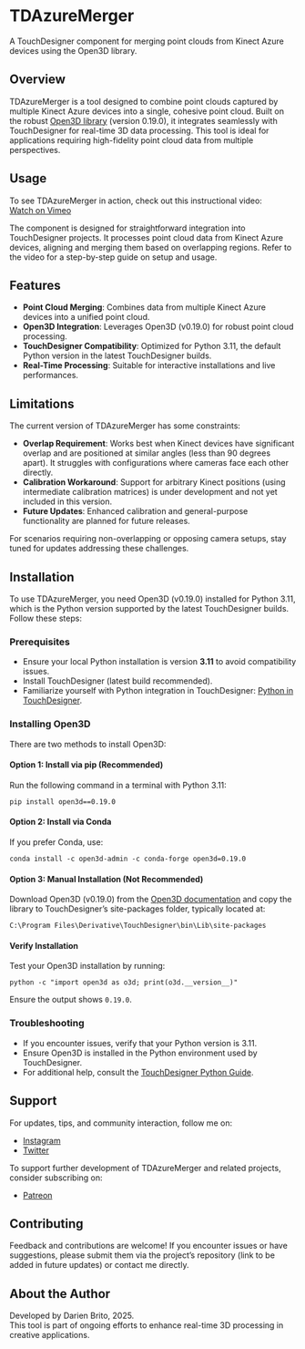 # TDAzureMerger
A TouchDesigner component for merging point clouds from Kinect Azure devices using the Open3D library.

## Overview
TDAzureMerger is a tool designed to combine point clouds captured by multiple Kinect Azure devices into a single, cohesive point cloud. Built on the robust [Open3D library](http://www.open3d.org/) (version 0.19.0), it integrates seamlessly with TouchDesigner for real-time 3D data processing. This tool is ideal for applications requiring high-fidelity point cloud data from multiple perspectives.

## Usage
To see TDAzureMerger in action, check out this instructional video:  
[Watch on Vimeo](https://vimeo.com/501525725)

The component is designed for straightforward integration into TouchDesigner projects. It processes point cloud data from Kinect Azure devices, aligning and merging them based on overlapping regions. Refer to the video for a step-by-step guide on setup and usage.

## Features
- **Point Cloud Merging**: Combines data from multiple Kinect Azure devices into a unified point cloud.
- **Open3D Integration**: Leverages Open3D (v0.19.0) for robust point cloud processing.
- **TouchDesigner Compatibility**: Optimized for Python 3.11, the default Python version in the latest TouchDesigner builds.
- **Real-Time Processing**: Suitable for interactive installations and live performances.

## Limitations
The current version of TDAzureMerger has some constraints:
- **Overlap Requirement**: Works best when Kinect devices have significant overlap and are positioned at similar angles (less than 90 degrees apart). It struggles with configurations where cameras face each other directly.
- **Calibration Workaround**: Support for arbitrary Kinect positions (using intermediate calibration matrices) is under development and not yet included in this version.
- **Future Updates**: Enhanced calibration and general-purpose functionality are planned for future releases.

For scenarios requiring non-overlapping or opposing camera setups, stay tuned for updates addressing these challenges.

## Installation
To use TDAzureMerger, you need Open3D (v0.19.0) installed for Python 3.11, which is the Python version supported by the latest TouchDesigner builds. Follow these steps:

### Prerequisites
- Ensure your local Python installation is version **3.11** to avoid compatibility issues.
- Install TouchDesigner (latest build recommended).
- Familiarize yourself with Python integration in TouchDesigner: [Python in TouchDesigner](https://derivative.ca/UserGuide/Python).

### Installing Open3D
There are two methods to install Open3D:

#### Option 1: Install via pip (Recommended)
Run the following command in a terminal with Python 3.11:
```
pip install open3d==0.19.0
```

#### Option 2: Install via Conda
If you prefer Conda, use:
```
conda install -c open3d-admin -c conda-forge open3d=0.19.0
```

#### Option 3: Manual Installation (Not Recommended)
Download Open3D (v0.19.0) from the [Open3D documentation](http://www.open3d.org/docs/release/getting_started.html) and copy the library to TouchDesigner’s site-packages folder, typically located at:
```
C:\Program Files\Derivative\TouchDesigner\bin\Lib\site-packages
```

#### Verify Installation
Test your Open3D installation by running:
```
python -c "import open3d as o3d; print(o3d.__version__)"
```
Ensure the output shows `0.19.0`.

### Troubleshooting
- If you encounter issues, verify that your Python version is 3.11.
- Ensure Open3D is installed in the Python environment used by TouchDesigner.
- For additional help, consult the [TouchDesigner Python Guide](https://derivative.ca/UserGuide/Python).

## Support
For updates, tips, and community interaction, follow me on:  
- [Instagram](https://www.instagram.com/darien.brito/)  
- [Twitter](https://twitter.com/DarienBrito)  

To support further development of TDAzureMerger and related projects, consider subscribing on:  
- [Patreon](https://www.patreon.com/c/darienbrito)

## Contributing
Feedback and contributions are welcome! If you encounter issues or have suggestions, please submit them via the project’s repository (link to be added in future updates) or contact me directly.

## About the Author
Developed by Darien Brito, 2025.  
This tool is part of ongoing efforts to enhance real-time 3D processing in creative applications.
